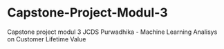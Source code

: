 # Capstone-Project-Modul-3
Capstone project modul 3 JCDS Purwadhika - Machine Learning Analisys on Customer Lifetime Value
